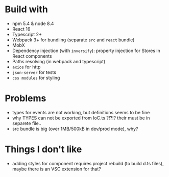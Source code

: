 # Build with
- npm 5.4 & node 8.4
- React 16
- Typescript 2+
- Webpack 3+ for bundling (separate `src` and `react` bundle)
- MobX
- Dependency injection (with `inversify`): property injection for Stores in React components
- Paths resolving (in webpack and typescript)
- `axios` for http
- `json-server` for tests
- `css modules` for styling

# Problems
- types for events are not working, but definitions seems to be fine
- why TYPES can not be exported from IoC.ts ?!?!? their must be in separete file..
- src bundle is big (over 1MB/500kB in dev/prod mode), why?

# Things I don't like
- adding styles for component requires project rebuild (to build d.ts files), maybe there is an VSC extension for that?